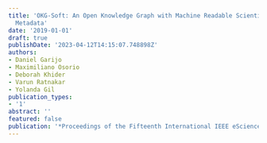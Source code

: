 ```yaml
---
title: 'OKG-Soft: An Open Knowledge Graph with Machine Readable Scientific Software
  Metadata'
date: '2019-01-01'
draft: true
publishDate: '2023-04-12T14:15:07.748898Z'
authors:
- Daniel Garijo
- Maximiliano Osorio
- Deborah Khider
- Varun Ratnakar
- Yolanda Gil
publication_types:
- '1'
abstract: ''
featured: false
publication: '*Proceedings of the Fifteenth International IEEE eScience Conference*'
---
```


